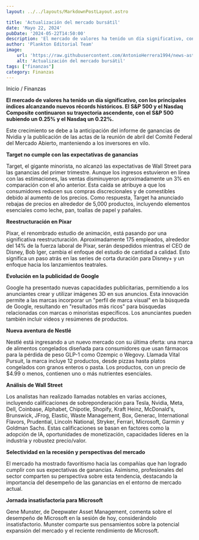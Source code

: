 ```yaml
---
layout: ../../layouts/MarkdownPostLayout.astro

title: 'Actualización del mercado bursátil'
date: 'Mayo 22, 2024'
pubDate: '2024-05-22T14:50:00'
description: 'El mercado de valores ha tenido un día significativo, con los principales índices alcanzando nuevos récords históricos.'
author: 'Plankton Editorial Team'
image:
    url: 'https://raw.githubusercontent.com/AntonioHerrera1994/news-astro/master/src/assets/finanzas/finanzas16.webp'
    alt: 'Actualización del mercado bursátil'
tags: ["finanzas"]
category: Finanzas
---
```


<span><a href="/" style="text-decoration:none;color:#0F1416">Inicio</a> / <a href="/finanzas" style="text-decoration:none;color:#0F1416">Finanzas</a></span>


<p style="font-weight: bold;">El mercado de valores ha tenido un día significativo, con los principales índices alcanzando nuevos récords históricos. El S&P 500 y el Nasdaq Composite continuaron su trayectoria ascendente, con el S&P 500 subiendo un 0.25% y el Nasdaq un 0.22%.</p>

 Este crecimiento se debe a la anticipación del informe de ganancias de Nvidia y la publicación de las actas de la reunión de abril del Comité Federal del Mercado Abierto, manteniendo a los inversores en vilo.

 **Target no cumple con las expectativas de ganancias**

Target, el gigante minorista, no alcanzó las expectativas de Wall Street para las ganancias del primer trimestre. Aunque los ingresos estuvieron en línea con las estimaciones, las ventas disminuyeron aproximadamente un 3% en comparación con el año anterior. Esta caída se atribuye a que los consumidores reducen sus compras discrecionales y de comestibles debido al aumento de los precios. Como respuesta, Target ha anunciado rebajas de precios en alrededor de 5,000 productos, incluyendo elementos esenciales como leche, pan, toallas de papel y pañales.

**Reestructuración en Pixar**

Pixar, el renombrado estudio de animación, está pasando por una significativa reestructuración. Aproximadamente 175 empleados, alrededor del 14% de la fuerza laboral de Pixar, serán despedidos mientras el CEO de Disney, Bob Iger, cambia el enfoque del estudio de cantidad a calidad. Esto significa un paso atrás en las series de corta duración para Disney+ y un enfoque hacia los lanzamientos teatrales.

**Evolución en la publicidad de Google**

Google ha presentado nuevas capacidades publicitarias, permitiendo a los anunciantes crear y utilizar imágenes 3D en sus anuncios. Esta innovación permite a las marcas incorporar un "perfil de marca visual" en la búsqueda de Google, resultando en "resultados más ricos" para búsquedas relacionadas con marcas o minoristas específicos. Los anunciantes pueden también incluir videos y resúmenes de productos.

**Nueva aventura de Nestlé**

Nestlé está ingresando a un nuevo mercado con su última oferta: una marca de alimentos congelados diseñada para consumidores que usan fármacos para la pérdida de peso GLP-1 como Ozempic o Wegovy. Llamada Vital Pursuit, la marca incluye 12 productos, desde pizzas hasta platos congelados con granos enteros o pasta. Los productos, con un precio de $4.99 o menos, contienen uno o más nutrientes esenciales.

**Análisis de Wall Street**

Los analistas han realizado llamadas notables en varias acciones, incluyendo calificaciones de sobreponderación para Tesla, Nvidia, Meta, Dell, Coinbase, Alphabet, Chipotle, Shopify, Kraft Heinz, McDonald's, Brunswick, JFrog, Elastic, Waste Management, Box, Generac, International Flavors, Prudential, Lincoln National, Stryker, Ferrari, Microsoft, Garmin y Goldman Sachs. Estas calificaciones se basan en factores como la adopción de IA, oportunidades de monetización, capacidades líderes en la industria y robustez precio/valor.


**Selectividad en la recesión y perspectivas del mercado**

El mercado ha mostrado favoritismo hacia las compañías que han logrado cumplir con sus expectativas de ganancias. Asimismo, profesionales del sector comparten su perspectiva sobre esta tendencia, destacando la importancia del desempeño de las ganancias en el entorno de mercado actual.

**Jornada insatisfactoria para Microsoft**

Gene Munster, de Deepwater Asset Management, comenta sobre el desempeño de Microsoft en la sesión de hoy, considerándolo insatisfactorio. Munster comparte sus pensamientos sobre la potencial expansión del mercado y el reciente rendimiento de Microsoft.